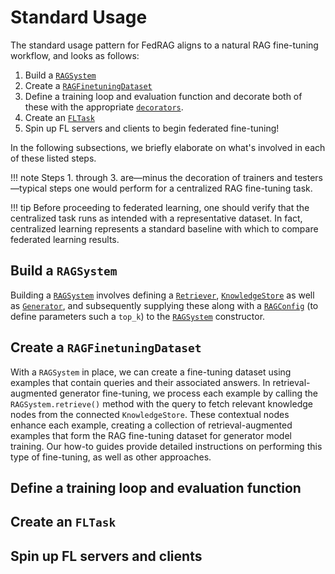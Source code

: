 # Standard Usage

The standard usage pattern for FedRAG aligns to a natural RAG fine-tuning workflow,
and looks as follows:

1. Build a [`RAGSystem`](../api_reference/rag_system/index.md)
2. Create a [`RAGFinetuningDataset`](../api_reference/finetuning_datasets/index.md)
3. Define a training loop and evaluation function and decorate both of these with
the appropriate [`decorators`](../api_reference/decorators/index.md).
4. Create an [`FLTask`](../api_reference/fl_tasks/index.md)
5. Spin up FL servers and clients to begin federated fine-tuning!

In the following subsections, we briefly elaborate on what's involved in each of
these listed steps.

!!! note
    Steps 1. through 3. are—minus the decoration of trainers and testers—typical
    steps one would perform for a centralized RAG fine-tuning task.

!!! tip
    Before proceeding to federated learning, one should verify that the centralized
    task runs as intended with a representative dataset. In fact, centralized learning
    represents a standard baseline with which to compare federated learning results.

## Build a `RAGSystem`

Building a [`RAGSystem`](../api_reference/rag_system/index.md) involves defining
a [`Retriever`](../api_reference/retrievers/index.md),
[`KnowledgeStore`](../api_reference/knowledge_stores/index.md) as well as
[`Generator`](../api_reference/generators/index.md), and subsequently supplying
these along with a [`RAGConfig`](../api_reference/rag_system/index.md) (to define
parameters such a `top_k`) to the [`RAGSystem`](../api_reference/rag_system/index.md)
constructor.

## Create a `RAGFinetuningDataset`

With a `RAGSystem` in place, we can create a fine-tuning dataset using examples
that contain queries and their associated answers. In retrieval-augmented generator
fine-tuning, we process each example by calling the `RAGSystem.retrieve()` method
with the query to fetch relevant knowledge nodes from the connected `KnowledgeStore`.
These contextual nodes enhance each example, creating a collection of
retrieval-augmented examples that form the RAG fine-tuning dataset for generator
model training. Our how-to guides provide detailed instructions on performing this
type of fine-tuning, as well as other approaches.

## Define a training loop and evaluation function

## Create an `FLTask`

## Spin up FL servers and clients

